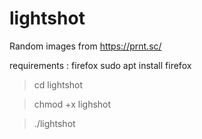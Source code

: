 # lightshot
Random images from https://prnt.sc/ 

requirements : firefox
  sudo apt install firefox

> cd lightshot

> chmod +x lighshot

> ./lightshot
